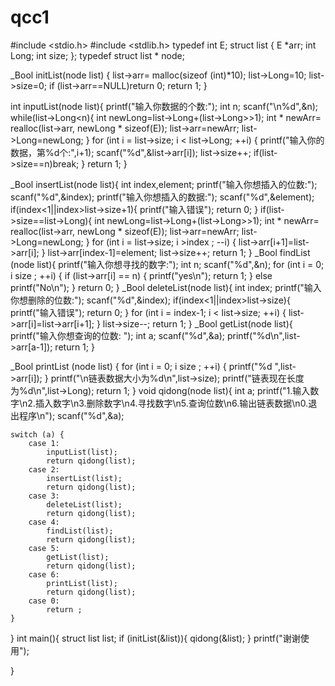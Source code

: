 # qcc1
#include <stdio.h>
#include <stdlib.h>
typedef int E;
struct list {
    E  *arr;
    int Long;
    int size;
};
typedef struct list * node;

_Bool initList(node list) {
    list->arr= malloc(sizeof (int)*10);
    list->Long=10;
    list->size=0;
    if (list->arr==NULL)return 0;
    return 1;
}


int  inputList(node list){
    printf("输入你数据的个数:");
    int n;
    scanf("\n%d",&n);
    while(list->Long<n){
        int newLong=list->Long+(list->Long>>1);
        int * newArr= realloc(list->arr, newLong * sizeof(E));
        list->arr=newArr;
        list->Long=newLong;
    }
    for (int i = list->size; i < list->Long; ++i) {
        printf("输入你的数据，第%d个:",i+1);
        scanf("%d",&list->arr[i]);
        list->size++;
        if(list->size==n)break;
    }
    return 1;
}

_Bool insertList(node list){
    int index,element;
    printf("输入你想插入的位数:");
    scanf("%d",&index);
    printf("输入你想插入的数据:");
    scanf("%d",&element);
    if(index<1||index>list->size+1){
        printf("输入错误");
        return 0;
    }
    if(list->size==list->Long){
        int newLong=list->Long+(list->Long>>1);
        int * newArr= realloc(list->arr, newLong * sizeof(E));
        list->arr=newArr;
        list->Long=newLong;
    }
    for (int i = list->size; i >index ; --i) {
        list->arr[i+1]=list->arr[i];
    }
    list->arr[index-1]=element;
    list->size++;
    return 1;
}
_Bool findList (node list){
    printf("输入你想寻找的数字:");
    int n;
    scanf("%d",&n);
    for (int i = 0; i <list->size ; ++i) {
        if (list->arr[i] == n) {
            printf("yes\n");
            return 1;
        }
        else printf("No\n");
    }
    return 0;
}
_Bool  deleteList(node list){
    int index;
    printf("输入你想删除的位数:");
    scanf("%d",&index);
    if(index<1||index>list->size){
        printf("输入错误");
        return 0;
    }
    for (int i = index-1; i < list->size; ++i) {
        list->arr[i]=list->arr[i+1];
    }
    list->size--;
    return 1;
}
_Bool getList(node list){
    printf("输入你想查询的位数: ");
    int a;
    scanf("%d",&a);
    printf("%d\n",list->arr[a-1]);
    return 1;
}

_Bool printList (node list) {
    for (int i = 0; i <list->size ; ++i) {
        printf("%d  ",list->arr[i]);
    }
    printf("\n链表数据大小为%d\n",list->size);
    printf("链表现在长度为%d\n",list->Long);
    return 1;
    }
void qidong(node list){
    int a;
    printf("1.输入数字\n2.插入数字\n3.删除数字\n4.寻找数字\n5.查询位数\n6.输出链表数据\n0.退出程序\n");
    scanf("%d",&a);

    switch (a) {
        case 1:
            inputList(list);
            return qidong(list);
        case 2:
            insertList(list);
            return qidong(list);
        case 3:
            deleteList(list);
            return qidong(list);
        case 4:
            findList(list);
            return qidong(list);
        case 5:
            getList(list);
            return qidong(list);
        case 6:
            printList(list);
            return qidong(list);
        case 0:
            return ;
    }
}
int main(){
struct list list;
    if (initList(&list)){
        qidong(&list);
    }
    printf("谢谢使用");

}
